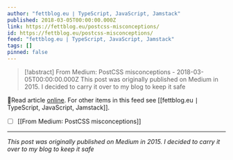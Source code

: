 ```yaml
---
author: "fettblog․eu ∣ TypeScript, JavaScript, Jamstack"
published: 2018-03-05T00:00:00.000Z
link: https://fettblog.eu/postcss-misconceptions/
id: https://fettblog.eu/postcss-misconceptions/
feed: "fettblog․eu ∣ TypeScript, JavaScript, Jamstack"
tags: []
pinned: false
---
```

> [!abstract] From Medium: PostCSS misconceptions - 2018-03-05T00:00:00.000Z
> This post was originally published on Medium in 2015. I decided to carry it over to my blog to keep it safe

🔗Read article [online](https://fettblog.eu/postcss-misconceptions/). For other items in this feed see [[fettblog․eu ∣ TypeScript, JavaScript, Jamstack]].

- [ ] [[From Medium꞉ PostCSS misconceptions]]
- - -
_This post was originally published on Medium in 2015. I decided to carry it over to my blog to keep it safe_
